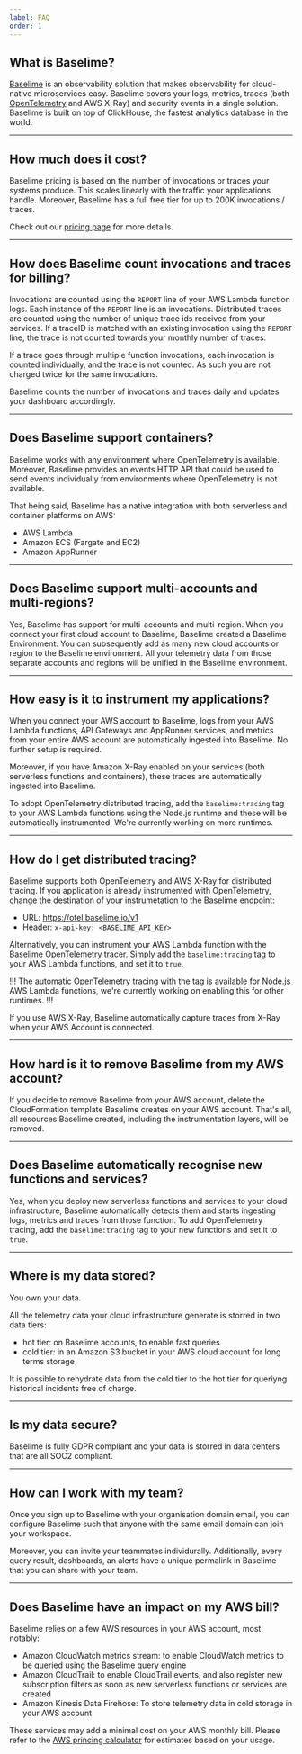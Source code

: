 ```yaml
---
label: FAQ
order: 1
---
```


## What is Baselime?

[Baselime](https://baselime.io) is an observability solution that makes observability for cloud-native microservices easy. Baselime covers your logs, metrics, traces (both [OpenTelemetry](https://opentelemetry.io/) and AWS X-Ray) and security events in a single solution. Baselime is built on top of ClickHouse, the fastest analytics database in the world. 

---

## How much does it cost?

Baselime pricing is based on the number of invocations or traces your systems produce. This scales linearly with the traffic your applications handle. Moreover, Baselime has a full free tier for up to 200K invocations / traces.

Check out our [pricing page](https://baselime.io/pricing) for more details.

---

## How does Baselime count invocations and traces for billing?

Invocations are counted using the `REPORT` line of your AWS Lambda function logs. Each instance of the `REPORT` line is an invocations. Distributed traces are counted using the number of unique trace ids received from your services. If a traceID is matched with an existing invocation using the `REPORT` line, the trace is not counted towards your monthly number of traces.

If a trace goes through multiple function invocations, each invocation is counted individually, and the trace is not counted. As such you are not charged twice for the same invocations.

Baselime counts the number of invocations and traces daily and updates your dashboard accordingly.

---

## Does Baselime support containers?

Baselime works with any environment where OpenTelemetry is available. Moreover, Baselime provides an events HTTP API that could be used to send events individually from environments where OpenTelemetry is not available.

That being said, Baselime has a native integration with both serverless and container platforms on AWS:
- AWS Lambda
- Amazon ECS (Fargate and EC2)
- Amazon AppRunner

---

## Does Baselime support multi-accounts and multi-regions?

Yes, Baselime has support for multi-accounts and multi-region. When you connect your first cloud account to Baselime, Baselime created a Baselime Environment. You can subsequently add as many new cloud accounts or region to the Baselime environment. All your telemetry data from those separate accounts and regions will be unified in the Baselime environment.

---

## How easy is it to instrument my applications?

When you connect your AWS account to Baselime, logs from your AWS Lambda functions, API Gateways and AppRunner services, and metrics from your entire AWS account are automatically ingested into Baselime. No further setup is required.

Moreover, if you have Amazon X-Ray enabled on your services (both serverless functions and containers), these traces are automatically ingested into Baselime.

To adopt OpenTelemetry distributed tracing, add the `baselime:tracing` tag to your AWS Lambda functions using the Node.js runtime and these will be automatically instrumented. We're currently working on more runtimes. 

---

## How do I get distributed tracing?

Baselime supports both OpenTelemetry and AWS X-Ray for distributed tracing. If you application is already instrumented with OpenTelemetry, change the destination of your instrumetation to the Baselime endpoint:
- URL: https://otel.baselime.io/v1
- Header: `x-api-key: <BASELIME_API_KEY>`

Alternatively, you can instrument your AWS Lambda function with the Baselime OpenTelemetry tracer. Simply add the `baselime:tracing` tag to your AWS Lambda functions, and set it to `true`.

!!!
The automatic OpenTelemetry tracing with the tag is available for Node.js AWS Lambda functions, we're currently working on enabling this for other runtimes.
!!!

If you use AWS X-Ray, Baselime automatically capture traces from X-Ray when your AWS Account is connected.

---

## How hard is it to remove Baselime from my AWS account?

If you decide to remove Baselime from your AWS account, delete the CloudFormation template Baselime creates on your AWS account. That's all, all resources Baselime created, including the instrumentation layers, will be removed.

---

## Does Baselime automatically recognise new functions and services?

Yes, when you deploy new serverless functions and services to your cloud infrastructure, Baselime automatically detects them and starts ingesting logs, metrics and traces from those function. To add OpenTelemetry tracing, add the `baselime:tracing` tag to your new functions and set it to `true`. 

---

## Where is my data stored?

You own your data.

All the telemetry data your cloud infrastructure generate is storred in two data tiers:
- hot tier: on Baselime accounts, to enable fast queries
- cold tier: in an Amazon S3 bucket in your AWS cloud account for long terms storage

It is possible to rehydrate data from the cold tier to the hot tier for queriyng historical incidents free of charge.

---

## Is my data secure?

Baselime is fully GDPR compliant and your data is storred in data centers that are all SOC2 compliant.

---

## How can I work with my team?

Once you sign up to Baselime with your organisation domain email, you can configure Baselime such that anyone with the same email domain can join your workspace.

Moreover, you can invite your teammates individurally. Additionally, every query result, dashboards, an alerts have a unique permalink in Baselime that you can share with your team.

---

## Does Baselime have an impact on my AWS bill?

Baselime relies on a few AWS resources in your AWS account, most notably:
- Amazon CloudWatch metrics stream: to enable CloudWatch metrics to be queried using the Baselime query engine
- Amazon CloudTrail: to enable CloudTrail events, and also register new subscription filters as soon as new serverless functions or services are created
- Amazon Kinesis Data Firehose: To store telemetry data in cold storage in your AWS account

These services may add a minimal cost on your AWS monthly bill. Please refer to the [AWS princing calculator](https://calculator.aws/) for estimates based on your usage. 


